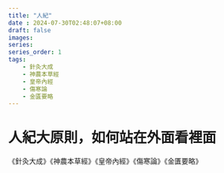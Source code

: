 ```yaml
---
title: "人紀"
date : 2024-07-30T02:48:07+08:00
draft: false
images:
series: 
series_order: 1
tags:
    - 針灸大成
    - 神農本草經
    - 皇帝內經
    - 傷寒論
    - 金匱要略
---
```


# 人紀大原則，如何站在外面看裡面

《針灸大成》《神農本草經》《皇帝內經》《傷寒論》《金匱要略》
